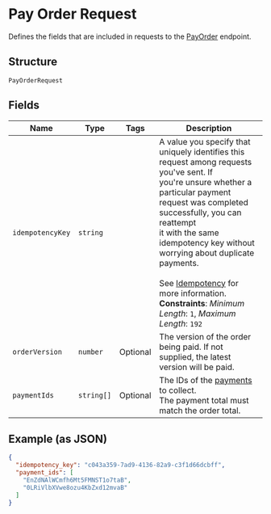 
# Pay Order Request

Defines the fields that are included in requests to the
[PayOrder](#endpoint-payorder) endpoint.

## Structure

`PayOrderRequest`

## Fields

| Name | Type | Tags | Description |
|  --- | --- | --- | --- |
| `idempotencyKey` | `string` |  | A value you specify that uniquely identifies this request among requests you've sent. If<br>you're unsure whether a particular payment request was completed successfully, you can reattempt<br>it with the same idempotency key without worrying about duplicate payments.<br><br>See [Idempotency](https://developer.squareup.com/docs/working-with-apis/idempotency) for more information.<br>**Constraints**: *Minimum Length*: `1`, *Maximum Length*: `192` |
| `orderVersion` | `number` | Optional | The version of the order being paid. If not supplied, the latest version will be paid. |
| `paymentIds` | `string[]` | Optional | The IDs of the [payments](#type-payment) to collect.<br>The payment total must match the order total. |

## Example (as JSON)

```json
{
  "idempotency_key": "c043a359-7ad9-4136-82a9-c3f1d66dcbff",
  "payment_ids": [
    "EnZdNAlWCmfh6Mt5FMNST1o7taB",
    "0LRiVlbXVwe8ozu4KbZxd12mvaB"
  ]
}
```

